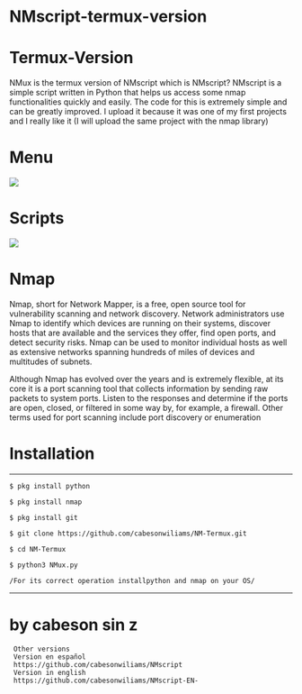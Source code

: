 # NMscript-termux-version
# Termux-Version
NMux is the termux version of NMscript which is NMscript? NMscript is a simple script written in Python that helps us access some nmap functionalities quickly and easily. The code for this is extremely simple and can be greatly improved. I upload it because it was one of my first projects and I really like it (I will upload the same project with the nmap library)

# Menu

<IMG SRC = "https://github.com/cabesonwiliams/NM-Termux/blob/main/MENU.jpg">

   
# Scripts	
 <IMG SRC = "https://github.com/cabesonwiliams/NM-Termux/blob/main/scripts.jpg">   
    
# Nmap
Nmap, short for Network Mapper, is a free, open source tool for vulnerability scanning and network discovery. Network administrators use Nmap to identify which devices are running on their systems, discover hosts that are available and the services they offer, find open ports, and detect security risks. Nmap can be used to monitor individual hosts as well as extensive networks spanning hundreds of miles of devices and multitudes of subnets.

Although Nmap has evolved over the years and is extremely flexible, at its core it is a port scanning tool that collects information by sending raw packets to system ports. Listen to the responses and determine if the ports are open, closed, or filtered in some way by, for example, a firewall. Other terms used for port scanning include port discovery or enumeration




# Installation
--------------------------------
> 
> 
   
    $ pkg install python
   
    $ pkg install nmap 
     
    $ pkg install git
   
    $ git clone https://github.com/cabesonwiliams/NM-Termux.git
    
    $ cd NM-Termux   
	
    $ python3 NMux.py
	
    /For its correct operation installpython and nmap on your OS/
	

--------------------------------
	
# by cabeson sin z
	 Other versions 
	 Version en español
	 https://github.com/cabesonwiliams/NMscript
	 Version in english
	 https://github.com/cabesonwiliams/NMscript-EN-
